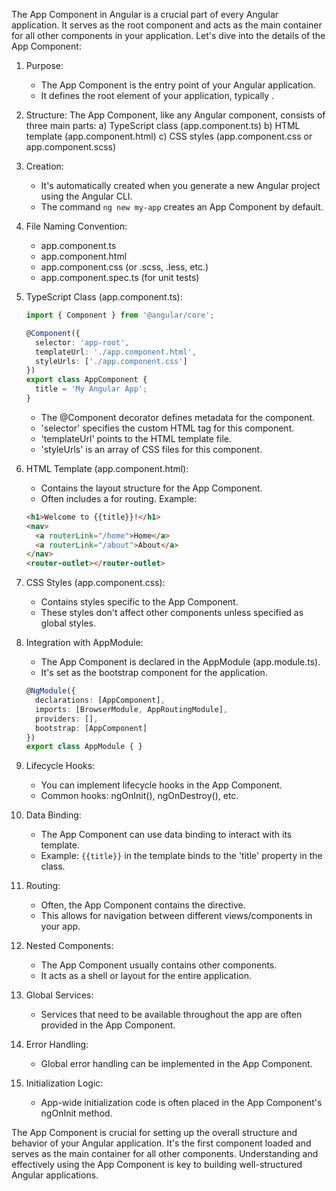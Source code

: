 The App Component in Angular is a crucial part of every Angular application. It serves as the root component and acts as the main container for all other components in your application. Let's dive into the details of the App Component:

1. Purpose:
   - The App Component is the entry point of your Angular application.
   - It defines the root element of your application, typically <app-root>.

2. Structure:
   The App Component, like any Angular component, consists of three main parts:
   a) TypeScript class (app.component.ts)
   b) HTML template (app.component.html)
   c) CSS styles (app.component.css or app.component.scss)

3. Creation:
   - It's automatically created when you generate a new Angular project using the Angular CLI.
   - The command `ng new my-app` creates an App Component by default.

4. File Naming Convention:
   - app.component.ts
   - app.component.html
   - app.component.css (or .scss, .less, etc.)
   - app.component.spec.ts (for unit tests)

5. TypeScript Class (app.component.ts):
   ```typescript
   import { Component } from '@angular/core';

   @Component({
     selector: 'app-root',
     templateUrl: './app.component.html',
     styleUrls: ['./app.component.css']
   })
   export class AppComponent {
     title = 'My Angular App';
   }
   ```

   - The @Component decorator defines metadata for the component.
   - 'selector' specifies the custom HTML tag for this component.
   - 'templateUrl' points to the HTML template file.
   - 'styleUrls' is an array of CSS files for this component.

6. HTML Template (app.component.html):
   - Contains the layout structure for the App Component.
   - Often includes a <router-outlet> for routing.
   Example:
   ```html
   <h1>Welcome to {{title}}!</h1>
   <nav>
     <a routerLink="/home">Home</a>
     <a routerLink="/about">About</a>
   </nav>
   <router-outlet></router-outlet>
   ```

7. CSS Styles (app.component.css):
   - Contains styles specific to the App Component.
   - These styles don't affect other components unless specified as global styles.

8. Integration with AppModule:
   - The App Component is declared in the AppModule (app.module.ts).
   - It's set as the bootstrap component for the application.
   ```typescript
   @NgModule({
     declarations: [AppComponent],
     imports: [BrowserModule, AppRoutingModule],
     providers: [],
     bootstrap: [AppComponent]
   })
   export class AppModule { }
   ```

9. Lifecycle Hooks:
   - You can implement lifecycle hooks in the App Component.
   - Common hooks: ngOnInit(), ngOnDestroy(), etc.

10. Data Binding:
    - The App Component can use data binding to interact with its template.
    - Example: `{{title}}` in the template binds to the 'title' property in the class.

11. Routing:
    - Often, the App Component contains the <router-outlet> directive.
    - This allows for navigation between different views/components in your app.

12. Nested Components:
    - The App Component usually contains other components.
    - It acts as a shell or layout for the entire application.

13. Global Services:
    - Services that need to be available throughout the app are often provided in the App Component.

14. Error Handling:
    - Global error handling can be implemented in the App Component.

15. Initialization Logic:
    - App-wide initialization code is often placed in the App Component's ngOnInit method.

The App Component is crucial for setting up the overall structure and behavior of your Angular application. It's the first component loaded and serves as the main container for all other components. Understanding and effectively using the App Component is key to building well-structured Angular applications.
